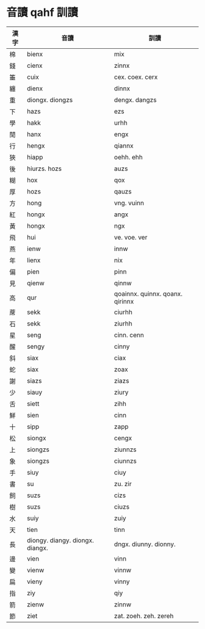 # 音讀 qahf 訓讀

| 漢字 | 音讀 | 訓讀 |
| --- | --- | --- |
| 棉 | bienx | mix |
| 錢 | cienx | zinnx |
| 箠 | cuix | cex. coex. cerx |
| 纏 | dienx | dinnx |
| 重 | diongx. diongzs | dengx. dangzs |
| 下 | hazs | ezs |
| 學 | hakk | urhh |
| 閒 | hanx | engx |
| 行 | hengx | qiannx |
| 狹 | hiapp | oehh. ehh |
| 後 | hiurzs. hozs | auzs |
| 糊 | hox | qox |
| 厚 | hozs | qauzs |
| 方 | hong | vng. vuinn |
| 紅 | hongx | angx |
| 黃 | hongx | ngx |
| 飛 | hui | ve. voe. ver |
| 燕 | ienw | innw |
| 年 | lienx | nix |
| 偏 | pien | pinn |
| 見 | qienw | qinnw |
| 高 | qur | qoainnx. quinnx. qoanx. qirinnx |
| 蓆 | sekk | ciurhh |
| 石 | sekk | ziurhh |
| 星 | seng | cinn. cenn |
| 醒 | sengy | cinny |
| 斜 | siax | ciax |
| 蛇 | siax | zoax |
| 謝 | siazs | ziazs |
| 少 | siauy | ziury |
| 舌 | siett | zihh |
| 鮮 | sien | cinn |
| 十 | sipp | zapp |
| 松 | siongx | cengx |
| 上 | siongzs | ziunnzs |
| 象 | siongzs | ciunnzs |
| 手 | siuy | ciuy |
| 書 | su | zu. zir |
| 飼 | suzs | cizs|
| 樹 | suzs | ciuzs |
| 水 | suiy | zuiy |
| 天 | tien | tinn |
| 長 | diongy. diangy. diongx. diangx. | dngx. diunny. dionny. |
| 邊 | vien | vinn |
| 變 | vienw | vinnw |
| 扁 | vieny | vinny |
| 指 | ziy | qiy |
| 箭 | zienw | zinnw |
| 節 | ziet | zat. zoeh. zeh. zereh |
